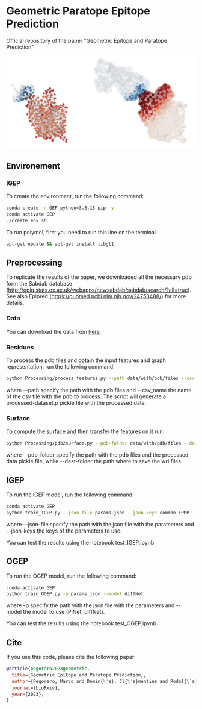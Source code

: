 # Geometric Paratope Epitope Prediction
Official repository of the paper "Geometric Epitope and Paratope Prediction"

![](/figure/featured.png "")

## Environement

### IGEP
To create the environment, run the following command:

```bash
conda create -n GEP python=3.8.15 pip -y
conda activate GEP
./create_env.sh
```

To run polymol, first you need to run this line on the terminal

```bash
apt-get update && apt-get install libgl1
```

## Preprocessing
To replicate the results of the paper, we downloaded all the necessary pdb form the Sabdab database (http://opig.stats.ox.ac.uk/webapps/newsabdab/sabdab/search/?all=true). See also Epipred (https://pubmed.ncbi.nlm.nih.gov/24753488/) for more details.

### Data
You can download the data from [here](https://drive.google.com/file/d/1BugJmGU6-AI3wDNh9YdCBHA4WprrLG7z/view?usp=sharing). 

### Residues
To process the pdb files and obtain the input features and graph representation, run the following command:

```bash
python Processing/process_features.py --path data/with/pdb/files --csv_name csv_file.csv
```
where --path specify the path with the pdb files and --csv_name the name of the csv file with the pdb to process.
The script will generate a processed-dataset.p pickle file with the processed data.

### Surface
To compute the surface and then transfer the features on it run:

```bash
python Processing/pdb2surface.py --pdb-folder data/with/pdb/files --dest-folder data/with/wrl/files
``` 
where --pdb-folder specify the path with the pdb files and the processed data pickle file, while --dest-folder the path where to save the wrl files.

## IGEP
To run the IGEP model, run the following command:

``` bash
conda activate GEP
python train_IGEP.py --json-file params.json --json-keys common EPMP
```
where --json-file specify the path with the json file with the parameters and --json-keys the keys of the parameters to use.

You can test the results using the notebook test_IGEP.ipynb.

## OGEP
To run the OGEP model, run the following command:

``` bash
conda activate GEP
python train_OGEP.py -p params.json --model diffNet
```
where -p specify the path with the json file with the parameters and --model the model to use (PiNet, diffNet).

You can test the results using the notebook test_OGEP.ipynb.

## Cite
If you use this code, please cite the following paper:

```bibtex
@article{pegoraro2023geometric,
  title={Geometric Epitope and Paratope Prediction},
  author={Pegoraro, Marco and Domin{\'e}, Cl{\'e}mentine and Rodol{\`a}, Emanuele and Veli{\v{c}}kovi{\'c}, Petar and Deac, Andreea},
  journal={bioRxiv},
  year={2023},
}
```

